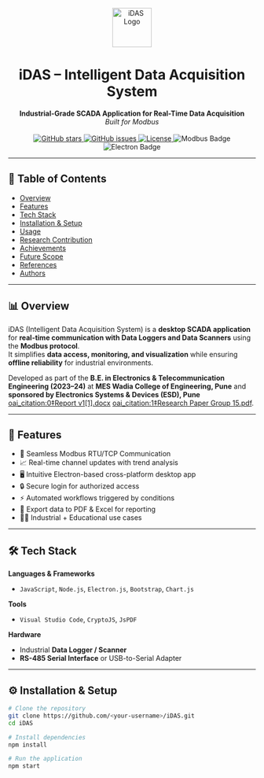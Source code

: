 <!-- PROJECT LOGO -->
<p align="center">
  <img src="https://github.com/user-attachments/assets/f31348e2-77a7-4d38-bd70-b8ccdef22314" alt="iDAS Logo" width="80px" />
</p>

<h1 align="center">iDAS – Intelligent Data Acquisition System</h1>

<p align="center">
  <b>Industrial-Grade SCADA Application for Real-Time Data Acquisition</b>  
  <br />
  <i>Built for Modbus </i>
  <br /><br />

  <!-- Badges -->
  <a href="https://github.com/<your-username>/iDAS/stargazers">
    <img src="https://img.shields.io/github/stars/<your-username>/iDAS?style=flat-square&color=yellow" alt="GitHub stars"/>
  </a>
  <a href="https://github.com/<your-username>/iDAS/issues">
    <img src="https://img.shields.io/github/issues/<your-username>/iDAS?style=flat-square&color=red" alt="GitHub issues"/>
  </a>
  <a href="https://github.com/<your-username>/iDAS/blob/main/LICENSE">
    <img src="https://img.shields.io/github/license/<your-username>/iDAS?style=flat-square&color=blue" alt="License"/>
  </a>
  <img src="https://img.shields.io/badge/Modbus-SCADA-brightgreen?style=flat-square" alt="Modbus Badge"/>
  <img src="https://img.shields.io/badge/Electron.js-Cross%20Platform-lightblue?style=flat-square" alt="Electron Badge"/>
</p>

---

## 📑 Table of Contents
- [Overview](#-overview)
- [Features](#-features)
- [Tech Stack](#-tech-stack)
- [Installation & Setup](#️-installation--setup)
- [Usage](#-usage)
- [Research Contribution](#-research-contribution)
- [Achievements](#-achievements)
- [Future Scope](#-future-scope)
- [References](#-references)
- [Authors](#-authors)

---

## 📊 Overview
iDAS (Intelligent Data Acquisition System) is a **desktop SCADA application** for **real-time communication with Data Loggers and Data Scanners** using the **Modbus protocol**.  
It simplifies **data access, monitoring, and visualization** while ensuring **offline reliability** for industrial environments.

Developed as part of the **B.E. in Electronics & Telecommunication Engineering (2023–24)** at **MES Wadia College of Engineering, Pune** and **sponsored by Electronics Systems & Devices (ESD), Pune** [oai_citation:0‡Report v1[1].docx](sediment://file_000000000dc861f7995e4dce16cd43f2) [oai_citation:1‡Research Paper Group 15.pdf](sediment://file_00000000d02c61f7911dbe8231e3e645).

---

## 🚀 Features
- 🔌 Seamless Modbus RTU/TCP Communication  
- 📈 Real-time channel updates with trend analysis  
- 🖥️ Intuitive Electron-based cross-platform desktop app  
- 🔒 Secure login for authorized access  
- ⚡ Automated workflows triggered by conditions  
- 📑 Export data to PDF & Excel for reporting  
- 🧑‍🏭 Industrial + Educational use cases  

---

## 🛠️ Tech Stack
**Languages & Frameworks**  
- `JavaScript`, `Node.js`, `Electron.js`, `Bootstrap`, `Chart.js`  

**Tools**  
- `Visual Studio Code`, `CryptoJS`, `JsPDF`  

**Hardware**  
- Industrial **Data Logger / Scanner**  
- **RS-485 Serial Interface** or USB-to-Serial Adapter  

---

## ⚙️ Installation & Setup
```bash
# Clone the repository
git clone https://github.com/<your-username>/iDAS.git
cd iDAS

# Install dependencies
npm install

# Run the application
npm start
